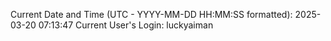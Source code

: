 Current Date and Time (UTC - YYYY-MM-DD HH:MM:SS formatted): 2025-03-20 07:13:47
Current User's Login: luckyaiman

